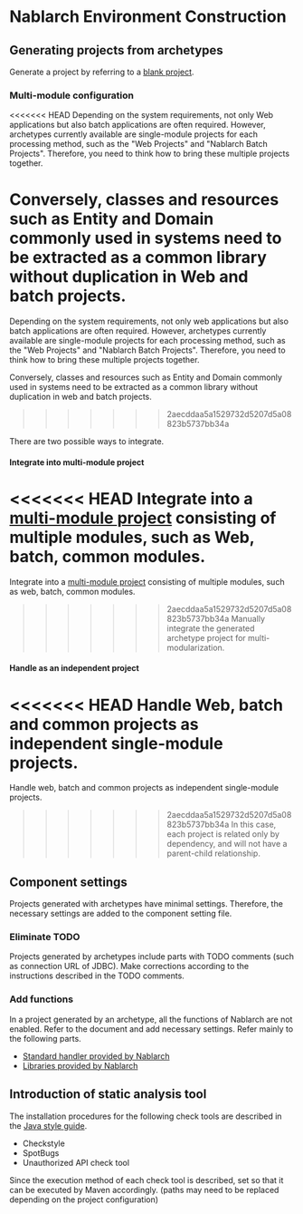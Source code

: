# Nablarch Environment Construction


## Generating projects from archetypes


Generate a project by referring to a [blank project](https://nablarch.github.io/docs/LATEST/doc/application_framework/application_framework/blank_project/index.html).



### Multi-module configuration

<<<<<<< HEAD
Depending on the system requirements, not only Web applications but also batch applications are often required.
However, archetypes currently available are single-module projects for each processing method, such as the "Web Projects" and "Nablarch Batch Projects".
Therefore, you need to think how to bring these multiple projects together.

Conversely, classes and resources such as Entity and Domain commonly used in systems need to be extracted as a common library without duplication in Web and batch projects.
=======
Depending on the system requirements, not only web applications but also batch applications are often required.
However, archetypes currently available are single-module projects for each processing method, such as the "Web Projects" and "Nablarch Batch Projects".
Therefore, you need to think how to bring these multiple projects together.

Conversely, classes and resources such as Entity and Domain commonly used in systems need to be extracted as a common library without duplication in web and batch projects.
>>>>>>> 2aecddaa5a1529732d5207d5a08823b5737bb34a

There are two possible ways to integrate.

#### Integrate into multi-module project

<<<<<<< HEAD
Integrate into a [multi-module project](https://maven.apache.org/guides/mini/guide-multiple-modules.html) consisting of multiple modules, such as Web, batch, common modules. 
=======
Integrate into a [multi-module project](https://maven.apache.org/guides/mini/guide-multiple-modules.html) consisting of multiple modules, such as web, batch, common modules. 
>>>>>>> 2aecddaa5a1529732d5207d5a08823b5737bb34a
Manually integrate the generated archetype project for multi-modularization.


#### Handle as an independent project

<<<<<<< HEAD
Handle Web, batch and common projects as independent single-module projects.
=======
Handle web, batch and common projects as independent single-module projects.
>>>>>>> 2aecddaa5a1529732d5207d5a08823b5737bb34a
In this case, each project is related only by dependency, and will not have a parent-child relationship.



## Component settings

Projects generated with archetypes have minimal settings.
Therefore, the necessary settings are added to the component setting file.

### Eliminate TODO

Projects generated by archetypes include parts with TODO comments (such as connection URL of JDBC). 
Make corrections according to the instructions described in the TODO comments.

### Add functions

In a project generated by an archetype, all the functions of Nablarch are not enabled. 
Refer to the document and add necessary settings.
Refer mainly to the following parts.

- [Standard handler provided by Nablarch](https://nablarch.github.io/docs/LATEST/doc/application_framework/application_framework/handlers/index.html)
- [Libraries provided by Nablarch](https://nablarch.github.io/docs/LATEST/doc/application_framework/application_framework/libraries/index.html)


## Introduction of static analysis tool

The installation procedures for the following check tools are described in the [Java style guide](https://github.com/nablarch-development-standards/nablarch-style-guide/tree/master/java).

- Checkstyle
- SpotBugs
- Unauthorized API check tool

Since the execution method of each check tool is described, set so that it can be executed by Maven accordingly. 
 (paths may need to be replaced depending on the project configuration)


